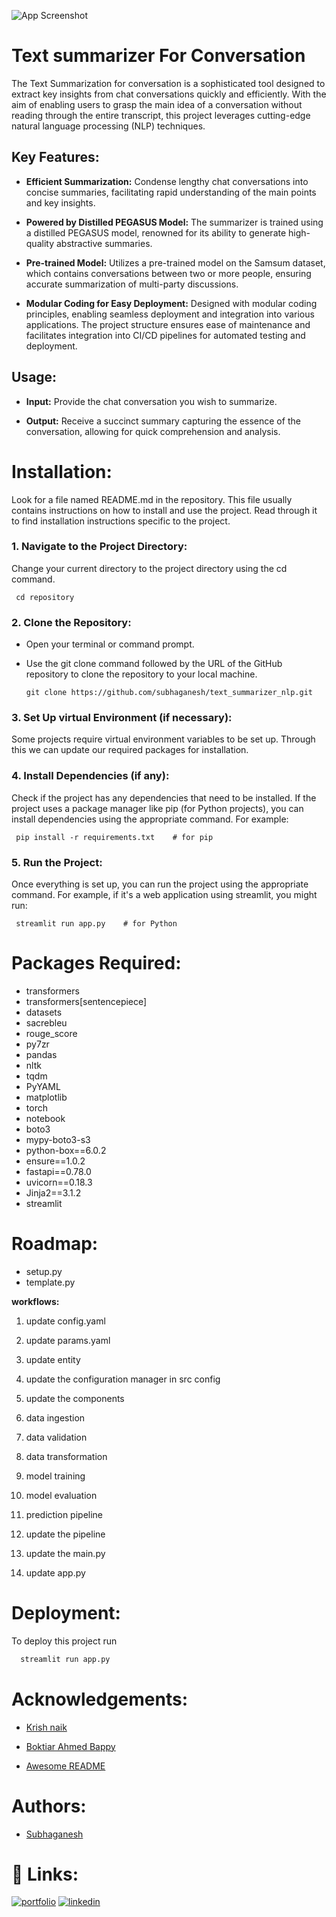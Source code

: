 

![App Screenshot](https://krvia.ac.in/wp-content/uploads/2021/02/Essential-Books.jpg)


 # Text summarizer For Conversation 

The Text Summarization for conversation is a sophisticated tool designed to extract key insights from chat conversations quickly and efficiently. With the aim of enabling users to grasp the main idea of a conversation without reading through the entire transcript, this project leverages cutting-edge natural language processing (NLP) techniques.


## Key Features:

* **Efficient Summarization:** Condense lengthy chat conversations into concise summaries, facilitating rapid understanding of the main points and key insights.

* **Powered by Distilled PEGASUS Model:** The summarizer is trained using a distilled PEGASUS model, renowned for its ability to generate high-quality abstractive summaries.

* **Pre-trained Model:** Utilizes a pre-trained model on the Samsum dataset, which contains conversations between two or more people, ensuring accurate summarization of multi-party discussions.

* **Modular Coding for Easy Deployment:** Designed with modular coding principles, enabling seamless deployment and integration into various applications. The project structure ensures ease of maintenance and facilitates integration into CI/CD pipelines for automated testing and deployment.

## Usage:
* **Input:** Provide the chat conversation you wish to summarize.

* **Output:** Receive a succinct summary capturing the essence of the conversation, allowing for quick comprehension and analysis.







# Installation:

Look for a file named README.md in the repository. This file usually contains instructions on how to install and use the project. Read through it to find installation instructions specific to the project.


### 1. Navigate to the Project Directory: 

 Change your current directory to the project directory using   the  cd command.

     cd repository

### 2. Clone the Repository: 

* Open your terminal or command prompt.
* Use the git clone command followed by the URL of the GitHub repository to clone the repository to your local machine.

      git clone https://github.com/subhaganesh/text_summarizer_nlp.git

### 3. Set Up virtual Environment (if necessary): ###

Some projects require virtual environment variables to be set up. Through this we can update our required packages for installation.
     

### 4. Install Dependencies (if any): ###

Check if the project has any dependencies that need to be installed.
If the project uses a package manager like  pip (for Python projects), you can install dependencies using the appropriate command. For example:

     pip install -r requirements.txt    # for pip

###  5. Run the Project:

Once everything is set up, you can run the project using the appropriate command.
For example, if it's a web application using streamlit, you might run:

     streamlit run app.py    # for Python



# Packages Required:

* transformers
* transformers[sentencepiece]
* datasets
* sacrebleu 
* rouge_score 
* py7zr
* pandas
* nltk
* tqdm
* PyYAML
* matplotlib
* torch
* notebook
* boto3
* mypy-boto3-s3
* python-box==6.0.2
* ensure==1.0.2
* fastapi==0.78.0
* uvicorn==0.18.3
* Jinja2==3.1.2
* streamlit


# Roadmap:

* setup.py
* template.py 

__workflows:__

1. update config.yaml

2. update params.yaml

3. update entity

4. update the configuration manager in src config

5. update the components
6. data ingestion
7. data validation
8. data transformation
9. model training
10. model evaluation
11. prediction pipeline
12. update the pipeline
13. update the main.py
14. update app.py


# Deployment:

To deploy this project run

```python
  streamlit run app.py
```


# Acknowledgements:

 - [Krish naik](https://www.linkedin.com/in/naikkrish/)

 - [Boktiar Ahmed Bappy](https://www.linkedin.com/in/boktiarahmed73/)

 - [Awesome README](https://github.com/matiassingers/awesome-readme)



# Authors:

- [Subhaganesh](https://github.com/subhaganesh)

# 🔗 Links:

[![portfolio](https://img.shields.io/badge/my_portfolio-000?style=for-the-badge&logo=ko-fi&logoColor=white)](https://subhaganesh.github.io/)
[![linkedin](https://img.shields.io/badge/linkedin-0A66C2?style=for-the-badge&logo=linkedin&logoColor=white)](https://www.linkedin.com/in/subhaganesh-s-170875236/)